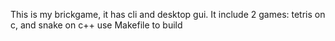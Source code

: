 This is my brickgame, it has cli  and desktop gui.
It include 2 games: tetris on c, and snake on c++
use Makefile to build
